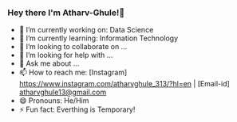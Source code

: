 ### Hey there I'm Atharv-Ghule!👋

- 🔭 I’m currently working on: Data Science
- 🌱 I’m currently learning: Information Technology
- 👯 I’m looking to collaborate on ...
- 🤔 I’m looking for help with ...
- 💬 Ask me about ...
- 📫 How to reach me: [Instagram] https://www.instagram.com/atharvghule_313/?hl=en | [Email-id] atharvghule13@gmail.com
- 😄 Pronouns: He/Him
- ⚡ Fun fact: Everthing is Temporary!
